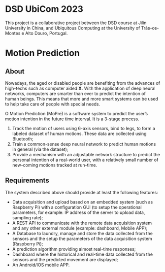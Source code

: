 # DSD UbiCom 2023
This project is a collaborative project between the DSD course at Jilin University in China, and Ubiquitous Computing at the University of Trás-os-Montes e Alto Douro, Portugal.


# Motion Prediction

## About

Nowadays, the aged or disabled people are benefiting from the advances of high-techs such as computer aided __X__. With the application of deep neural networks, computers are smarter than ever to predict the intention of human beings. This means that more and more smart systems can be used to help take care of people with special needs.

O Motion Prediction (MoPre) is a software system to predict the user’s motion intention in the future time interval. 
It is a 3-stage process. 

1. Track the motion of users using 6-axis sensors, bind to legs, to form a labeled dataset of human motions. These data are collected using Bluetooth; 
2. Train a common-sense deep neural network to predict human motions in general (via the dataset); 
3. Provide a mechanism with an adjustable network structure to predict the personal intention of a real-world user, with a relatively small number of new-coming motions tracked at run-time. 

## Requirements
The system described above should provide at least the following features:

- 	Data acquisition and upload based on an embedded system (such as Raspberry Pi) with a configuration GUI (to setup the operational parameters, for example: IP address of the server to upload data, sampling rate);
- A REST API to communicate with the remote data acquisition system and any other external module (example: dashboard, Mobile APP);
- A Database to laundry, manage and store the data collected from the sensors and the setup the parameters of the data acquisition system (Raspberry Pi);
- A prediction algorithm providing almost real-time responses;
- Dashboard where the historical and real-time data collected from the sensors and the predicted movement are displayed;
- An Android/IOS mobile APP.

